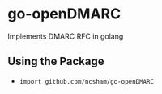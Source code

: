 # go-openDMARC
Implements DMARC RFC in golang

## Using the Package
- `import github.com/ncsham/go-openDMARC`